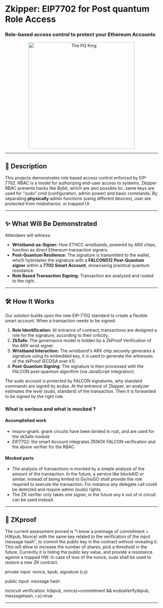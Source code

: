 # Zkipper: EIP7702 for Post quantum Role Access


### Role-based access control to protect your Ethereum Accounts 

<p align="center">
  <img src="https://github.com/user-attachments/assets/fb63c8fc-f103-438d-b609-038cb448638f" alt="The PQ King" width="350"/>
</p>
<p align="center">
  
</p>

-----

## 🚀 Description

This projects demonstrates role based access control enforced by EIP-7702.
RBAC is a model for authorizing end-user access to systems. Zkipper RBAC prevents hacks like Bybit, which are also possible bc. same keys are used for "sudo"  cmd (configuration, admin power) and basic commands.
By separating **physically** admin functions (using different devices), user are protected from misbehavior, or trapped UI.


-----

## ✨ What Will Be Demonstrated

Attendees will witness:

  * **Wristband-as-Signer:** How ETHCC wristbands, powered by ARX chips, function as direct Ethereum transaction signers.
  * **Post-Quantum Resilience:** The signature is transmitted to the wallet, which hybridates the signature with a **FALCON512 Post-Quantum signer** within a **7702 Smart Account**, showcasing practical quantum resistance.
  * **Role Based Transaction Signing:** Transaction are analyzed and routed to the right .

-----

## 🛠️ How It Works

Our solution builds upon the new EIP-7702 standard to create a flexible smart account. When a transaction needs to be signed:

1.  **Role Identification:**  At entrance of contract, transactions are designed a role for the signature, according to their criticity.
2.  **ZkSafe:** The governance model is hidden by a ZkProof Verification of the ARX wrist signer.
3.  **Wristband Interaction:** The wristband's ARX chip securely generates a signature using its embedded key, it is used to generate the witnesses of the zkProof (ECDSA over k1).
4.  **Post-Quantum Signing:** The signature is then processed with the FALCON post-quantum algorithm (via JavaScript integration).



The sudo account is protected by FALCON signatures, why standard commands are signed by ecdsa. At the entrance of Zkipper, an analyzer estimates the level (sudo, standard) of the transaction. Then it is forwarded to be signed by the right role.

### What is serious and what is mocked ?

#### Accomplished work
- mopro-gnark: gnark circuits have been binded in rust, and are used for the zkSafe module
- EIP7702: the smart Account integrates ZKNOX FALCON verification and the above verifier for the RBAC

#### Mocked parts

- The analysis of transactions is mocked by a simple analysis of the amount of the transaction. In the future, a service like blockAID or similar, instead of being limited to Go/noGO shall provide the role required to execute the transaction. For instance any delegate call could be detected and require admin (sudo) rights.
- The ZK verifier only takes one signer, in the future any k out of m circuit can be used instead.

-----

## 🔮 ZKproof

The current assessment proved is "I know a preimage of commitment = H(Kpub, Nonce) with the same key related to the verification of the input message hash", to commit the public key in the contract without revealing it. This will allow to increase the number of shares, pick a threshold in the future. Currently it is hiding the public key value, and provide a resistance against a trapped HW. In case of loss of the nonce, sudo shall be used to restore a new ZK contract.

private input: nonce, kpub, signature (r,s)

public input: message hash

incircuit verification: h(kpub, nonce)=commitment && ecdsaVerify(kpub, messagehash, r,s)=true



-----


